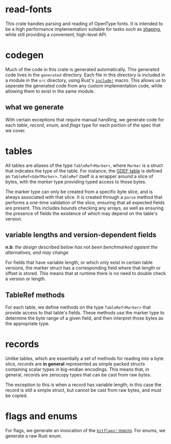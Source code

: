 # read-fonts

This crate handles parsing and reading of OpenType fonts. It is intended to be a
high performance implementation suitable for tasks such as [shaping][], while
still providing a convenient, high-level API.

# codegen

Much of the code in this crate is generated automatically. This generated code
lives in the `generated` directory. Each file in this directory is included
in a module in the `src` directory, using Rust's [`include!`] macro. This allows
us to seperate the generated code from any custom implementation code, while
allowing them to exist in the same module.

## what we generate

With certain exceptions that require manual handling, we generate code for each
*table*, *record*, *enum*, and *flags* type for each portion of the spec that we
cover.

# tables

All tables are aliases of the type `TableRef<Marker>`, where `Marker` is a
struct that indicates the type of the table. For instance, the [GDEF table][Gdef]
is defined as `TableRef<GdefMarker>`. `TableRef` itself is a wrapper around a
slice of bytes, with the *marker* type providing typed access to those bytes.

The marker type can only be created from a specific byte slice, and is always
associated with that slice. It is created through a `parse` method that performs
a one-time validation of the slice, ensuring that all expected fields are
present. This includes bounds checking any arrays, as well as ensuring the
presence of fields the existence of which may depend on the table's version.

## variable lengths and version-dependent fields

**n.b**: *the design described below has not been benchmarked agaisnt the
alternatives, and may change*

For fields that have variable length, or which only exist in certain table
versions, the marker struct has a corresponding field where that length or
offset is stored. This means that at runtime there is no need to double check a
version or length.

## TableRef methods

For each table, we define methods on the type `TableRef<Marker>` that provide
access to that table's fields. These methods use the marker type to determine
the byte range of a given field, and then interpret those bytes as the
appropriate type.

# records

Unlike tables, which are essentially a set of methods for reading into a byte
slice, *records* are **in general** represented as simple packed structs
containing scalar types in big-endian encodings. This means that, in general,
records are zerocopy types that can be cast from raw bytes.

The exception to this is when a record has variable length; in this case the
record is still a simple struct, but cannot be cast from raw bytes, and must be
copied.

# flags and enums

For flags, we generate an invocation of the [`bitflags!` macro][bitflags]. For
enums, we generate a raw Rust enum.




[shaping]: https://fonts.google.com/knowledge/glossary/shaping
[`include!`]: http://doc.rust-lang.org/1.63.0/std/macro.include.html
[gdef-marker]: https://github.com/cmyr/fontations/blob/main/read-fonts/generated/generated_gdef.rs#L11
[Gdef]: https://github.com/cmyr/fontations/blob/main/read-fonts/generated/generated_gdef.rs#L77
[bitflags]: https://docs.rs/bitflags/latest/bitflags/
